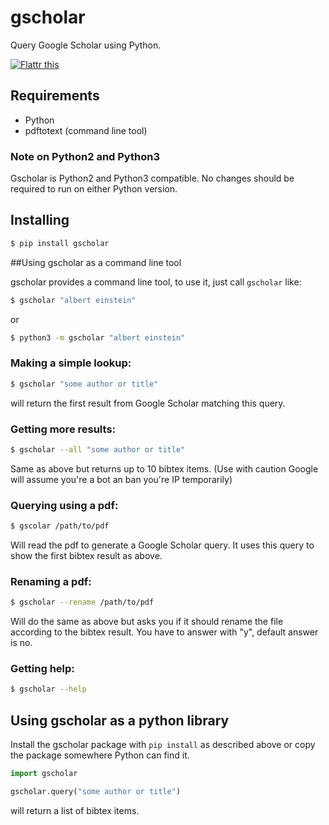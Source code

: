 # gscholar

Query Google Scholar using Python.

<a href="https://flattr.com/submit/auto?user_id=venthur&url=http%3A%2F%2Fgithub.com%2Fventhur%2Fgscholar" target="_blank"><img src="http://api.flattr.com/button/flattr-badge-large.png" alt="Flattr this" title="Flattr this" border="0"></a>


## Requirements

 * Python
 * pdftotext (command line tool)


### Note on Python2 and Python3

Gscholar is Python2 and Python3 compatible. No changes should be required to run
on either Python version.


## Installing

```bash
$ pip install gscholar
```

##Using gscholar as a command line tool

gscholar provides a command line tool, to use it, just call `gscholar` like:

```bash
$ gscholar "albert einstein"
```

or

```bash
$ python3 -m gscholar "albert einstein"
```

### Making a simple lookup:

```bash
$ gscholar "some author or title"
```

will return the first result from Google Scholar matching this query.


### Getting more results:

```bash
$ gscholar --all "some author or title"
```

Same as above but returns up to 10 bibtex items. (Use with caution Google will
assume you're a bot an ban you're IP temporarily)


### Querying using a pdf:

```bash
$ gscolar /path/to/pdf
```

Will read the pdf to generate a Google Scholar query. It uses this query to show
the first bibtex result as above.


### Renaming a pdf:

```bash
$ gscholar --rename /path/to/pdf
```

Will do the same as above but asks you if it should rename the file according
to the bibtex result. You have to answer with "y", default answer is no.


### Getting help:

```bash
$ gscholar --help
```


## Using gscholar as a python library

Install the gscholar package with `pip install` as described above or copy the
package somewhere Python can find it.

```python
import gscholar

gscholar.query("some author or title")
```

will return a list of bibtex items.
